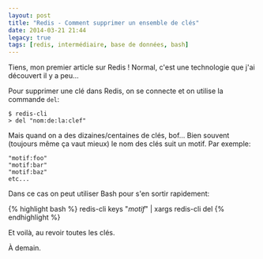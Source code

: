 ```yaml
---
layout: post
title: "Redis - Comment supprimer un ensemble de clés"
date: 2014-03-21 21:44
legacy: true
tags: [redis, intermédiaire, base de données, bash]
---
```




Tiens, mon premier article sur Redis ! Normal, c'est une technologie que
j'ai découvert il y a peu…

<!-- more -->

Pour supprimer une clé dans Redis, on se connecte et on utilise la commande
`del`:

    $ redis-cli
    > del "nom:de:la:clef"

Mais quand on a des dizaines/centaines de clés, bof… Bien souvent (toujours
même ça vaut mieux) le nom des clés suit un motif. Par exemple:

    "motif:foo"
    "motif:bar"
    "motif:baz"
    etc...

Dans ce cas on peut utiliser Bash pour s'en sortir rapidement:

{% highlight bash %}
redis-cli keys "*motif*" | xargs redis-cli del
{% endhighlight %}

Et voilà, au revoir toutes les clés.



À demain.




